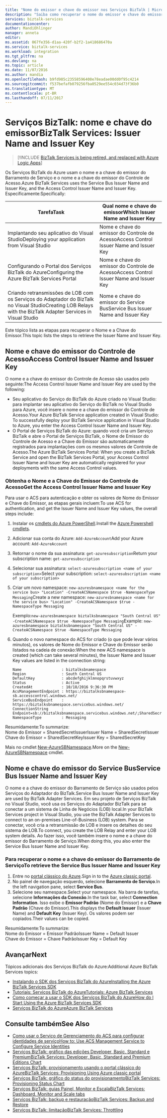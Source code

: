 ```yaml
---
title: "Nome do emissor e chave do emissor nos Serviços BizTalk | Microsoft Docs"
description: "Saiba como recuperar o nome do emissor e chave do emissor para barramento de serviço ou controle de acesso (ACS) nos serviços BizTalk. MABS, WABS"
services: biztalk-services
documentationcenter: 
author: MandiOhlinger
manager: anneta
editor: 
ms.assetid: 067fe356-d1aa-420f-b2f2-1a418686470a
ms.service: biztalk-services
ms.workload: integration
ms.tgt_pltfrm: na
ms.devlang: na
ms.topic: article
ms.date: 11/07/2016
ms.author: mandia
ms.openlocfilehash: b9fd985c23558596408e78eadae00dd0f95c4214
ms.sourcegitcommit: f537befafb079256fba0529ee554c034d73f36b0
ms.translationtype: MT
ms.contentlocale: pt-BR
ms.lasthandoff: 07/11/2017
---
```

# <a name="biztalk-services-issuer-name-and-issuer-key"></a><span data-ttu-id="cdaaf-104">Serviços BizTalk: nome e chave do emissor</span><span class="sxs-lookup"><span data-stu-id="cdaaf-104">BizTalk Services: Issuer Name and Issuer Key</span></span>

> [!INCLUDE [BizTalk Services is being retired, and replaced with Azure Logic Apps](../../includes/biztalk-services-retirement.md)]

<span data-ttu-id="cdaaf-105">Os Serviços BizTalk do Azure usam o nome e a chave do emissor do Barramento de Serviço e o nome e a chave do emissor do Controle de Acesso.</span><span class="sxs-lookup"><span data-stu-id="cdaaf-105">Azure BizTalk Services uses the Service Bus Issuer Name and Issuer Key, and the Access Control Issuer Name and Issuer Key.</span></span> <span data-ttu-id="cdaaf-106">Especificamente:</span><span class="sxs-lookup"><span data-stu-id="cdaaf-106">Specifically:</span></span>

| <span data-ttu-id="cdaaf-107">Tarefa</span><span class="sxs-lookup"><span data-stu-id="cdaaf-107">Task</span></span> | <span data-ttu-id="cdaaf-108">Qual nome e chave do emissor</span><span class="sxs-lookup"><span data-stu-id="cdaaf-108">Which Issuer Name and Issuer Key</span></span> |
| --- | --- |
| <span data-ttu-id="cdaaf-109">Implantando seu aplicativo do Visual Studio</span><span class="sxs-lookup"><span data-stu-id="cdaaf-109">Deploying your application from Visual Studio</span></span> |<span data-ttu-id="cdaaf-110">Nome e chave do emissor do Controle de Acesso</span><span class="sxs-lookup"><span data-stu-id="cdaaf-110">Access Control Issuer Name and Issuer Key</span></span> |
| <span data-ttu-id="cdaaf-111">Configurando o Portal dos Serviços BizTalk do Azure</span><span class="sxs-lookup"><span data-stu-id="cdaaf-111">Configuring the Azure BizTalk Services Portal</span></span> |<span data-ttu-id="cdaaf-112">Nome e chave do emissor do Controle de Acesso</span><span class="sxs-lookup"><span data-stu-id="cdaaf-112">Access Control Issuer Name and Issuer Key</span></span> |
| <span data-ttu-id="cdaaf-113">Criando retransmissões de LOB com os Serviços do Adaptador do BizTalk no Visual Studio</span><span class="sxs-lookup"><span data-stu-id="cdaaf-113">Creating LOB Relays with the BizTalk Adapter Services in Visual Studio</span></span> |<span data-ttu-id="cdaaf-114">Nome e chave do emissor do Service Bus</span><span class="sxs-lookup"><span data-stu-id="cdaaf-114">Service Bus Issuer Name and Issuer Key</span></span> |

<span data-ttu-id="cdaaf-115">Este tópico lista as etapas para recuperar o Nome e a Chave do Emissor.</span><span class="sxs-lookup"><span data-stu-id="cdaaf-115">This topic lists the steps to retrieve the Issuer Name and Issuer Key.</span></span> 

## <a name="access-control-issuer-name-and-issuer-key"></a><span data-ttu-id="cdaaf-116">Nome e chave do emissor do Controle de Acesso</span><span class="sxs-lookup"><span data-stu-id="cdaaf-116">Access Control Issuer Name and Issuer Key</span></span>
<span data-ttu-id="cdaaf-117">O nome e a chave do emissor do Controle de Acesso são usados pelo seguinte:</span><span class="sxs-lookup"><span data-stu-id="cdaaf-117">The Access Control Issuer Name and Issuer Key are used by the following:</span></span>

* <span data-ttu-id="cdaaf-118">Seu aplicativo do Serviço do BizTalk do Azure criado no Visual Studio: para implantar seu aplicativo do Serviço do BizTalk no Visual Studio para Azure, você insere o nome e a chave do emissor do Controle de Acesso.</span><span class="sxs-lookup"><span data-stu-id="cdaaf-118">Your Azure BizTalk Service application created in Visual Studio: To successfully deploy your BizTalk Service application in Visual Studio to Azure, you enter the Access Control Issuer Name and Issuer Key.</span></span> 
* <span data-ttu-id="cdaaf-119">O Portal de Serviços BizTalk do Azure: quando você cria um Serviço BizTalk e abre o Portal de Serviços BizTalk, o Nome de Emissor do Controle de Acesso e a Chave do Emissor são automaticamente registrados para implantações com os mesmos valores de Controle de Acesso.</span><span class="sxs-lookup"><span data-stu-id="cdaaf-119">The Azure BizTalk Services  Portal: When you create a BizTalk Service and open the BizTalk Services Portal, your Access Control Issuer Name and Issuer Key are automatically registered for your deployments with the same Access Control values.</span></span>

### <a name="get-the-access-control-issuer-name-and-issuer-key"></a><span data-ttu-id="cdaaf-120">Obtenha o Nome e a Chave do Emissor do Controle de Acesso</span><span class="sxs-lookup"><span data-stu-id="cdaaf-120">Get the Access Control Issuer Name and Issuer Key</span></span>

<span data-ttu-id="cdaaf-121">Para usar o ACS para autenticação e obter os valores de Nome do Emissor e Chave do Emissor, as etapas gerais incluem:</span><span class="sxs-lookup"><span data-stu-id="cdaaf-121">To use ACS for authentication, and get the Issuer Name and Issuer Key values, the overall steps include:</span></span>

1. <span data-ttu-id="cdaaf-122">Instalar os [cmdlets do Azure PowerShell](https://azure.microsoft.com/documentation/articles/powershell-install-configure/).</span><span class="sxs-lookup"><span data-stu-id="cdaaf-122">Install the [Azure Powershell cmdlets](https://azure.microsoft.com/documentation/articles/powershell-install-configure/).</span></span>
2. <span data-ttu-id="cdaaf-123">Adicionar sua conta do Azure: `Add-AzureAccount`</span><span class="sxs-lookup"><span data-stu-id="cdaaf-123">Add your Azure account: `Add-AzureAccount`</span></span>
3. <span data-ttu-id="cdaaf-124">Retornar o nome da sua assinatura: `get-azuresubscription`</span><span class="sxs-lookup"><span data-stu-id="cdaaf-124">Return your subscription name: `get-azuresubscription`</span></span>
4. <span data-ttu-id="cdaaf-125">Selecionar sua assinatura: `select-azuresubscription <name of your subscription>`</span><span class="sxs-lookup"><span data-stu-id="cdaaf-125">Select your subscription: `select-azuresubscription <name of your subscription>`</span></span> 
5. <span data-ttu-id="cdaaf-126">Criar um novo namespace: `new-azuresbnamespace <name for the service bus> "Location" -CreateACSNamespace $true -NamespaceType Messaging`</span><span class="sxs-lookup"><span data-stu-id="cdaaf-126">Create a new namespace: `new-azuresbnamespace <name for the service bus> "Location" -CreateACSNamespace $true -NamespaceType Messaging`</span></span>

    <span data-ttu-id="cdaaf-127">Exemplo:`new-azuresbnamespace biztalksbnamespace "South Central US" -CreateACSNamespace $true -NamespaceType Messaging`</span><span class="sxs-lookup"><span data-stu-id="cdaaf-127">Example:    `new-azuresbnamespace biztalksbnamespace "South Central US" -CreateACSNamespace $true -NamespaceType Messaging`</span></span>
      
5. <span data-ttu-id="cdaaf-128">Quando o novo namespace do ACS for criado (o que pode levar vários minutos), os valores de Nome do Emissor e Chave do Emissor serão listados na cadeia de conexão:</span><span class="sxs-lookup"><span data-stu-id="cdaaf-128">When the new ACS namespace is created (which can take several minutes), the Issuer Name and Issuer Key values are listed in the connection string:</span></span> 

    ```
    Name                  : biztalksbnamespace
    Region                : South Central US
    DefaultKey            : abcdefghijklmnopqrstuvwxyz
    Status                : Active
    CreatedAt             : 10/18/2016 9:36:30 PM
    AcsManagementEndpoint : https://biztalksbnamespace-sb.accesscontrol.windows.net/
    ServiceBusEndpoint    : https://biztalksbnamespace.servicebus.windows.net/
    ConnectionString      : Endpoint=sb://biztalksbnamespace.servicebus.windows.net/;SharedSecretIssuer=owner;SharedSecretValue=abcdefghijklmnopqrstuvwxyz
    NamespaceType         : Messaging
    ```

<span data-ttu-id="cdaaf-129">Resumidamente:</span><span class="sxs-lookup"><span data-stu-id="cdaaf-129">To summarize:</span></span>  
<span data-ttu-id="cdaaf-130">Nome do Emissor = SharedSecretIssuer</span><span class="sxs-lookup"><span data-stu-id="cdaaf-130">Issuer Name = SharedSecretIssuer</span></span>  
<span data-ttu-id="cdaaf-131">Chave do Emissor = SharedSecretKey</span><span class="sxs-lookup"><span data-stu-id="cdaaf-131">Issuer Key = SharedSecretKey</span></span>

<span data-ttu-id="cdaaf-132">Mais no cmdlet [New-AzureSBNamespace](https://msdn.microsoft.com/library/dn495165.aspx).</span><span class="sxs-lookup"><span data-stu-id="cdaaf-132">More on the [New-AzureSBNamespace](https://msdn.microsoft.com/library/dn495165.aspx) cmdlet.</span></span> 

## <a name="service-bus-issuer-name-and-issuer-key"></a><span data-ttu-id="cdaaf-133">Nome e chave do emissor do Service Bus</span><span class="sxs-lookup"><span data-stu-id="cdaaf-133">Service Bus Issuer Name and Issuer Key</span></span>
<span data-ttu-id="cdaaf-134">O nome e a chave do emissor do Barramento de Serviço são usados pelos Serviços do Adaptador do BizTalk.</span><span class="sxs-lookup"><span data-stu-id="cdaaf-134">Service Bus Issuer Name and Issuer Key are used by BizTalk Adapter Services.</span></span> <span data-ttu-id="cdaaf-135">Em seu projeto de Serviços BizTalk no Visual Studio, você usa os Serviços do Adaptador BizTalk para se conectar a um sistema de Linha de Negócios (LOB) local.</span><span class="sxs-lookup"><span data-stu-id="cdaaf-135">In your BizTalk Services project in Visual Studio, you use the BizTalk Adapter Services to connect to an on-premises Line-of-Business (LOB) system.</span></span> <span data-ttu-id="cdaaf-136">Para se conectar, você cria a retransmissão de LOB e insere os detalhes do seu sistema de LOB.</span><span class="sxs-lookup"><span data-stu-id="cdaaf-136">To connect, you create the LOB Relay and enter your LOB system details.</span></span> <span data-ttu-id="cdaaf-137">Ao fazer isso, você também insere o nome e a chave do emissor do Barramento de Serviço.</span><span class="sxs-lookup"><span data-stu-id="cdaaf-137">When doing this, you also enter the Service Bus Issuer Name and Issuer Key.</span></span>

### <a name="to-retrieve-the-service-bus-issuer-name-and-issuer-key"></a><span data-ttu-id="cdaaf-138">Para recuperar o nome e a chave do emissor do Barramento de Serviço</span><span class="sxs-lookup"><span data-stu-id="cdaaf-138">To retrieve the Service Bus Issuer Name and Issuer Key</span></span>
1. <span data-ttu-id="cdaaf-139">Entre no [portal clássico do Azure](http://go.microsoft.com/fwlink/p/?LinkID=213885).</span><span class="sxs-lookup"><span data-stu-id="cdaaf-139">Sign in to the [Azure classic portal](http://go.microsoft.com/fwlink/p/?LinkID=213885).</span></span>
2. <span data-ttu-id="cdaaf-140">No painel de navegação esquerdo, selecione **Barramento de Serviço**.</span><span class="sxs-lookup"><span data-stu-id="cdaaf-140">In the left navigation pane, select **Service Bus**.</span></span>
3. <span data-ttu-id="cdaaf-141">Selecione seu namespace.</span><span class="sxs-lookup"><span data-stu-id="cdaaf-141">Select your namespace.</span></span> <span data-ttu-id="cdaaf-142">Na barra de tarefas, selecione **Informações da Conexão**.</span><span class="sxs-lookup"><span data-stu-id="cdaaf-142">In the task bar, select **Connection Information**.</span></span> <span data-ttu-id="cdaaf-143">Isso exibe o **Emissor Padrão** (Nome do Emissor) e a **Chave Padrão** (Chave do Emissor).</span><span class="sxs-lookup"><span data-stu-id="cdaaf-143">This displays the **Default Issuer** (Issuer Name) and **Default Key** (Issuer Key).</span></span> <span data-ttu-id="cdaaf-144">Os valores podem ser copiados.</span><span class="sxs-lookup"><span data-stu-id="cdaaf-144">Their values can be copied.</span></span>  

<span data-ttu-id="cdaaf-145">Resumidamente:</span><span class="sxs-lookup"><span data-stu-id="cdaaf-145">To summarize:</span></span>  
<span data-ttu-id="cdaaf-146">Nome do Emissor = Emissor Padrão</span><span class="sxs-lookup"><span data-stu-id="cdaaf-146">Issuer Name = Default Issuer</span></span>  
<span data-ttu-id="cdaaf-147">Chave do Emissor = Chave Padrão</span><span class="sxs-lookup"><span data-stu-id="cdaaf-147">Issuer Key = Default Key</span></span>

## <a name="next"></a><span data-ttu-id="cdaaf-148">Avançar</span><span class="sxs-lookup"><span data-stu-id="cdaaf-148">Next</span></span>
<span data-ttu-id="cdaaf-149">Tópicos adicionais dos Serviços BizTalk do Azure:</span><span class="sxs-lookup"><span data-stu-id="cdaaf-149">Additional Azure BizTalk Services topics:</span></span>

* [<span data-ttu-id="cdaaf-150">Instalando o SDK dos Serviços BizTalk do Azure</span><span class="sxs-lookup"><span data-stu-id="cdaaf-150">Installing the Azure BizTalk Services SDK</span></span>](http://go.microsoft.com/fwlink/p/?LinkID=241589)<br/>
* [<span data-ttu-id="cdaaf-151">Tutoriais: Serviços BizTalk do Azure</span><span class="sxs-lookup"><span data-stu-id="cdaaf-151">Tutorials: Azure BizTalk Services</span></span>](http://go.microsoft.com/fwlink/p/?LinkID=236944)<br/>
* [<span data-ttu-id="cdaaf-152">Como começar a usar o SDK dos Serviços BizTalk do Azure</span><span class="sxs-lookup"><span data-stu-id="cdaaf-152">How do I Start Using the Azure BizTalk Services SDK</span></span>](http://go.microsoft.com/fwlink/p/?LinkID=302335)<br/>
* [<span data-ttu-id="cdaaf-153">Serviços BizTalk do Azure</span><span class="sxs-lookup"><span data-stu-id="cdaaf-153">Azure BizTalk Services</span></span>](http://go.microsoft.com/fwlink/p/?LinkID=303664)<br/>

## <a name="see-also"></a><span data-ttu-id="cdaaf-154">Consulte também</span><span class="sxs-lookup"><span data-stu-id="cdaaf-154">See Also</span></span>
* [<span data-ttu-id="cdaaf-155">Como usar o Serviço de Gerenciamento do ACS para configurar identidades de serviço</span><span class="sxs-lookup"><span data-stu-id="cdaaf-155">How to: Use ACS Management Service to Configure Service Identities</span></span>](http://go.microsoft.com/fwlink/p/?LinkID=303942)<br/>
* [<span data-ttu-id="cdaaf-156">Serviços BizTalk: gráfico das edições Developer, Basic, Standard e Premium</span><span class="sxs-lookup"><span data-stu-id="cdaaf-156">BizTalk Services: Developer, Basic, Standard and Premium Editions Chart</span></span>](http://go.microsoft.com/fwlink/p/?LinkID=302279)<br/>
* [<span data-ttu-id="cdaaf-157">Serviços BizTalk: provisionamento usando o portal clássico do Azure</span><span class="sxs-lookup"><span data-stu-id="cdaaf-157">BizTalk Services: Provisioning Using Azure classic portal</span></span>](http://go.microsoft.com/fwlink/p/?LinkID=302280)<br/>
* [<span data-ttu-id="cdaaf-158">Serviços BizTalk: gráfico do status do provisionamento</span><span class="sxs-lookup"><span data-stu-id="cdaaf-158">BizTalk Services: Provisioning Status Chart</span></span>](http://go.microsoft.com/fwlink/p/?LinkID=329870)<br/>
* [<span data-ttu-id="cdaaf-159">Serviços BizTalk: guias Painel, Monitor e Escala</span><span class="sxs-lookup"><span data-stu-id="cdaaf-159">BizTalk Services: Dashboard, Monitor and Scale tabs</span></span>](http://go.microsoft.com/fwlink/p/?LinkID=302281)<br/>
* [<span data-ttu-id="cdaaf-160">Serviços BizTalk: backup e restauração</span><span class="sxs-lookup"><span data-stu-id="cdaaf-160">BizTalk Services: Backup and Restore</span></span>](http://go.microsoft.com/fwlink/p/?LinkID=329873)<br/>
* [<span data-ttu-id="cdaaf-161">Serviços BizTalk: limitação</span><span class="sxs-lookup"><span data-stu-id="cdaaf-161">BizTalk Services: Throttling</span></span>](http://go.microsoft.com/fwlink/p/?LinkID=302282)<br/>

